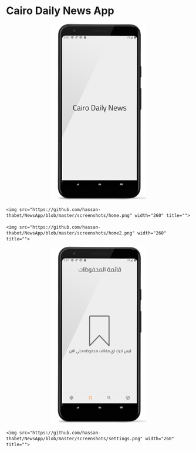 # Cairo Daily News App

<p align="center">
    <img src="https://github.com/hassan-thabet/NewsApp/blob/master/screenshots/splash.png" width="260" title="">
  
    <img src="https://github.com/hassan-thabet/NewsApp/blob/master/screenshots/home.png" width="260" title="">
  
    <img src="https://github.com/hassan-thabet/NewsApp/blob/master/screenshots/home2.png" width="260" title="">
</p>

<p align="center">
    <img src="https://github.com/hassan-thabet/NewsApp/blob/master/screenshots/saved.png" width="260" title="">
  
    <img src="https://github.com/hassan-thabet/NewsApp/blob/master/screenshots/settings.png" width="260" title="">
</p>

